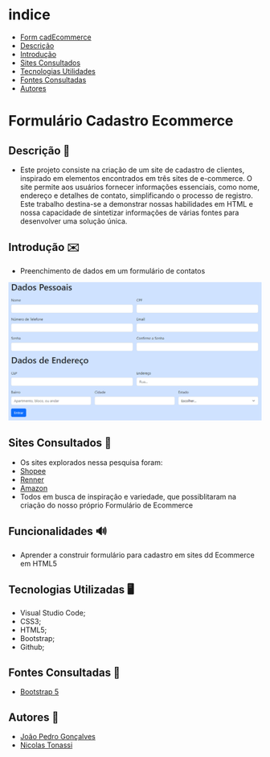 # indice

* [Form cadEcommerce](#form-cadEcommerce)
* [Descrição](#descrição)
* [Introdução](#introdução)
* [Sites Consultados](#sites-consultadoss)
* [Tecnologias Utilidades](#tecnologias-utilizadas)
* [Fontes Consultadas](#fontes-consultadas)
* [Autores](#autores)

# Formulário Cadastro Ecommerce

## Descrição 📖
- Este projeto consiste na criação de um site de cadastro de clientes, inspirado em elementos encontrados em três sites de e-commerce. O site permite aos usuários fornecer informações essenciais, como nome, endereço e detalhes de contato, simplificando o processo de registro. Este trabalho destina-se a demonstrar nossas habilidades em HTML e nossa capacidade de sintetizar informações de várias fontes para desenvolver uma solução única.

## Introdução ✉️
- Preenchimento de dados em um formulário de contatos
<img src="img/cadastro.png">

## Sites Consultados 🧠
- Os sites explorados nessa pesquisa foram:
- [Shopee](https://shopee.com.br)
- [Renner](https://www.lojasrenner.com.br)
- [Amazon](https://www.amazon.com.br)
- Todos em busca de inspiração e variedade, que possiblitaram na criação do nosso próprio Formulário de Ecommerce

## Funcionalidades 🔊
- Aprender a construir formulário para cadastro em sites dd Ecommerce em HTML5

## Tecnologias Utilizadas 🖥️  
- Visual Studio Code;
- CSS3;
- HTML5;
- Bootstrap;
- Github;

## Fontes Consultadas 🔗
- [Bootstrap 5](https://getbootstrap.com/)

## Autores 👥
- [João Pedro Gonçalves](https://github.com/s-pedro13)
- [Nicolas Tonassi](https://github.com/nicolas-tonassi)